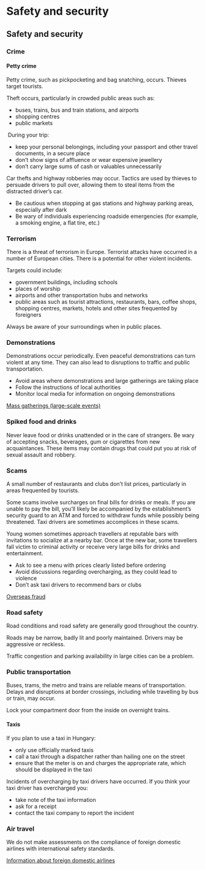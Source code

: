# Safety and security

## Safety and security

### Crime

#### Petty crime

Petty crime, such as pickpocketing and bag snatching, occurs. Thieves target tourists.

Theft occurs, particularly in crowded public areas such as:

* buses, trains, bus and train stations, and airports
* shopping centres
* public markets

 During your trip:

* keep your personal belongings, including your passport and other travel documents, in a secure place
* don’t show signs of affluence or wear expensive jewellery
* don’t carry large sums of cash or valuables unnecessarily

Car thefts and highway robberies may occur. Tactics are used by thieves to persuade drivers to pull over, allowing them to steal items from the distracted driver’s car.

* Be cautious when stopping at gas stations and highway parking areas, especially after dark
* Be wary of individuals experiencing roadside emergencies (for example, a smoking engine, a flat tire, etc.)

### Terrorism

There is a threat of terrorism in Europe. Terrorist attacks have occurred in a number of European cities. There is a potential for other violent incidents.

Targets could include:

* government buildings, including schools
* places of worship
* airports and other transportation hubs and networks
* public areas such as tourist attractions, restaurants, bars, coffee shops, shopping centres, markets, hotels and other sites frequented by foreigners

Always be aware of your surroundings when in public places.

### Demonstrations

Demonstrations occur periodically. Even peaceful demonstrations can turn violent at any time. They can also lead to disruptions to traffic and public transportation.

* Avoid areas where demonstrations and large gatherings are taking place
* Follow the instructions of local authorities
* Monitor local media for information on ongoing demonstrations

[Mass gatherings (large-scale events)](https://travel.gc.ca/travelling/health-safety/mass-gatherings)

### Spiked food and drinks

Never leave food or drinks unattended or in the care of strangers. Be wary of accepting snacks, beverages, gum or cigarettes from new acquaintances. These items may contain drugs that could put you at risk of sexual assault and robbery.

### Scams

A small number of restaurants and clubs don’t list prices, particularly in areas frequented by tourists.

Some scams involve surcharges on final bills for drinks or meals. If you are unable to pay the bill, you’ll likely be accompanied by the establishment’s security guard to an ATM and forced to withdraw funds while possibly being threatened. Taxi drivers are sometimes accomplices in these scams.

Young women sometimes approach travellers at reputable bars with invitations to socialize at a nearby bar. Once at the new bar, some travellers fall victim to criminal activity or receive very large bills for drinks and entertainment.

* Ask to see a menu with prices clearly listed before ordering
* Avoid discussions regarding overcharging, as they could lead to violence
* Don’t ask taxi drivers to recommend bars or clubs

[Overseas fraud](https://travel.gc.ca/travelling/health-safety/overseas-fraud)

### Road safety

Road conditions and road safety are generally good throughout the country.

Roads may be narrow, badly lit and poorly maintained. Drivers may be aggressive or reckless.   
  
Traffic congestion and parking availability in large cities can be a problem.

### Public transportation

Buses, trams, the metro and trains are reliable means of transportation. Delays and disruptions at border crossings, including while travelling by bus or train, may occur.

Lock your compartment door from the inside on overnight trains.

#### Taxis

If you plan to use a taxi in Hungary:

* only use officially marked taxis
* call a taxi through a dispatcher rather than hailing one on the street
* ensure that the meter is on and charges the appropriate rate, which should be displayed in the taxi

Incidents of overcharging by taxi drivers have occurred. If you think your taxi driver has overcharged you:

* take note of the taxi information
* ask for a receipt
* contact the taxi company to report the incident

### Air travel

We do not make assessments on the compliance of foreign domestic airlines with international safety standards.

[Information about foreign domestic airlines](https://travel.gc.ca/air/in-flight-safety#other)